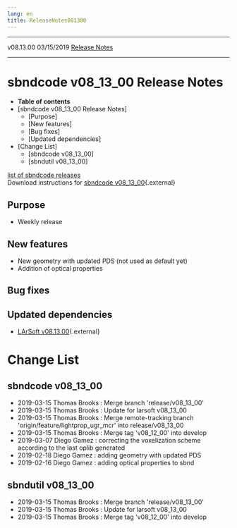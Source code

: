 ```yaml
---
lang: en
title: ReleaseNotes081300
---
```


  ----------- ------------ -- -- ------------------------------------------------------
  v08.13.00   03/15/2019         [Release Notes](ReleaseNotes081300.html)
  ----------- ------------ -- -- ------------------------------------------------------



sbndcode v08\_13\_00 Release Notes
======================================================================================

-   **Table of contents**
-   [sbndcode v08\_13\_00 Release
    Notes]
    -   [Purpose]
    -   [New features]
    -   [Bug fixes]
    -   [Updated dependencies]
-   [Change List]
    -   [sbndcode v08\_13\_00]
    -   [sbndutil v08\_13\_00]

[list of sbndcode
releases](List_of_SBND_code_releases.html)\
Download instructions for [sbndcode
v08\_13\_00](http://scisoft.fnal.gov/scisoft/bundles/sbnd/v08_13_00/sbndcode-v08_13_00.html){.external}



Purpose
----------------------------------

-   Weekly release



New features
--------------------------------------------

-   New geometry with updated PDS (not used as default yet)
-   Addition of optical properties



Bug fixes
--------------------------------------



Updated dependencies
------------------------------------------------------------

-   [LArSoft
    v08.13.00](https://cdcvs.fnal.gov/redmine/projects/larsoft/wiki/ReleaseNotes081300){.external}



Change List
==========================================



sbndcode v08\_13\_00
----------------------------------------------------------

-   2019-03-15 Thomas Brooks : Merge branch \'release/v08\_13\_00\'
-   2019-03-15 Thomas Brooks : Update for larsoft v08\_13\_00
-   2019-03-15 Thomas Brooks : Merge remote-tracking branch
    \'origin/feature/lightprop\_ugr\_mcr\' into release/v08\_13\_00
-   2019-03-15 Thomas Brooks : Merge tag \'v08\_12\_00\' into develop
-   2019-03-07 Diego Gamez : correcting the voxelization scheme
    according to the last oplib generated
-   2019-02-18 Diego Gamez : adding geometry with updated PDS
-   2019-02-16 Diego Gamez : adding optical properties to sbnd



sbndutil v08\_13\_00
----------------------------------------------------------

-   2019-03-15 Thomas Brooks : Merge branch \'release/v08\_13\_00\'
-   2019-03-15 Thomas Brooks : Update for larsoft v08\_13\_00
-   2019-03-15 Thomas Brooks : Merge tag \'v08\_12\_00\' into develop

